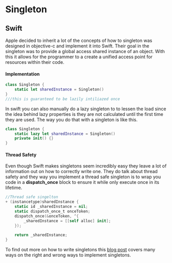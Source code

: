 # **Singleton**

## **Swift**

Apple decided to inherit a lot of the concepts of how to singleton was designed in objective-c and implement it into Swift.  Their goal in the singleton was to provide a global access shared instance of an object.  With this it allows for the programmer to a create a unified access point for resources within their code.

#### **Implementation**

```swift
class Singleton {
    static let sharedInstance = Singleton()
}
///this is guaranteed to be lazily intiliazed once
```

In swift you can also manually do a lazy singleton to to lessen the load since the idea behind lazy properties is they are not calculated until the first time they are used.  The way you do that with a singleton is like this.

```swift
class Singleton {
    static lazy let sharedInstance = Singleton()
    private init() {}
}
```

#### **Thread Safety**

Even though Swift makes singletons seem incredibly easy they leave a lot of information out on how to correctly write one. They do talk about thread safety and they way you implement a thread safe singleton is to wrap you code in a __dispatch_once__ block to ensure it while only execute once in its lifetime.

```swift
//Thread safe singelton
+ (instancetype)sharedInstance {
    static id _sharedInstance = nil;
    static dispatch_once_t onceToken;
    dispatch_once(&onceToken, ^{
        _sharedInstance = [[self alloc] init];
    });
 
    return _sharedInstance;
}
```

To find out more on how to write singletons this [blog post](https://krakendev.io/blog/the-right-way-to-write-a-singleton) covers many ways on the right and wrong ways to implement singletons.

